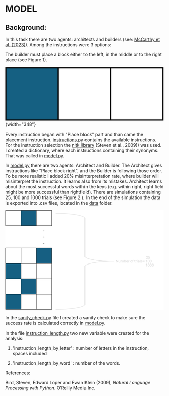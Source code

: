 # MODEL

## Background:

In this task there are two agents: architects and builders (see: [McCarthy et al. (2023)](https://github.com/cogtoolslab/compositional-abstractions-tutorial?tab=readme-ov-file)). Among the instructions were 3 options:

The builder must place a block either to the left, in the middle or to the right place (see Figure 1).

![Figure 1. Instruction: "Place block left"](../images/block_eg.png){width="348"}

Every instruction began with "Place block" part and than came the placement instruction. [instructions.py](instructions.py) contains the available instructions. For the instruction selection the [nltk library](https://www.nltk.org) (Steven et al., 2009)) was used. I created a dictionary, where each instructions containing their synonyms. That was called in [model.py](model.py).

In [mod](model/model.py)[e](model.py)[l.py](model/model.py) there are two agents: Architect and Builder. The Architect gives instructions like "Place block right", and the Builder is following those order. To be more realistic I added 20% misinterpretation rate, where builder will misinterpret the instruction. It learns also from its mistakes. Architect learns about the most successful words within the keys (e.g. within right, right field might be more successful than rightfield). There are simulations containing 25, 100 and 1000 trials (see Figure 2.). In the end of the simulation the data is exported into .csv files, located in the [data](../data/) folder.

![Figure 2. Visualising the trials](../images/block_eg_2-3.png)

In the [sanity_check.py](sanity_check.py) file I created a sanity check to make sure the success rate is calculated correctly in [model.py](model.py).

In the file [instruction_length.py](instruction_length.py) two new variable were created for the analysis:

1.  'instruction_length_by_letter' : number of letters in the instruction, spaces included

2.  'instruction_length_by_word' : number of the words.

References:

Bird, Steven, Edward Loper and Ewan Klein (2009), *Natural Language Processing with Python*. O’Reilly Media Inc.